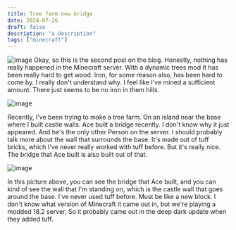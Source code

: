 ```yaml
---
title: Tree farm new bridge
date: 2024-07-26
draft: false
description: "a description"
tags: ["minecraft"]
---
```

![image](/images/post2/post2_intro.png)
Okay, so this is the second post on the blog. Honestly, nothing has really happened in the Minecraft server. With a dynamic trees mod It has been really hard to get wood. Iron, for some reason also, has been hard to come by. I really don't understand why. I feel like I've mined a sufficient amount. There just seems to be no iron in them hills. 


![image](/images/post2/post2map.png)

Recently, I've been trying to make a tree farm. On an island near the base where I built castle walls. Ace built a bridge recently. I don't know why it just appeared. And he's the only other Person on the server. I should probably talk more about the wall that surrounds the base. It's made out of tuff bricks, which I've never really worked with tuff before. But it's really nice. The bridge that Ace built is also built out of that.

![image](/images/post2/bridge.png)

In this picture above, you can see the bridge that Ace built, and you can kind of see the wall that I'm standing on, which is the castle wall that goes around the base. I've never used tuff before. Must be like a new block. I don't know what version of Minecraft it came out in, but we're playing a modded 18.2 server, So it probably came out in the deep dark update when they added tuff.